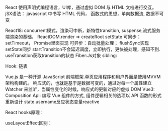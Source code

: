 React 使用声明式编程语言，UI库，通过虚拟 DOM 与 HTML 文档进行交互。
jSX语法： javascript 中书写 HTML 代码，
函数式的思想，单向数据流, 数据不可变

React18: concurrent模式，渲染可中断，新特性transition, suspense,流式服务端渲染的基础，
ReactDOM.render => createRoot
setState 可同步：setTimeout， Promise里面实现
可异步：自动批量处理； flushSync实现setState同步
startTransition不会延迟调度，立即执行，更快被处理，感知不到.
useTransition获取transition的状态
Fiber:Js对象
sibling:


Hook: 链表



Vue.js 是一种开源 JavaScript 前端框架.单页应用程序和用户界面是使用MVVM架构构建的。
响应式的，也就是基于是数据可变的，通过对每一个属性建立 Watcher 来监听，当属性变化的时候，响应式的更新对应的虚拟 DOM
Vue3: Composition Api: 编写 Vue 组件的方式, 组件逻辑相关的选项以 API 函数的形式重新设计
state.username反应状态变量reactive



React hooks原理：

useLayoutEffect区别：



